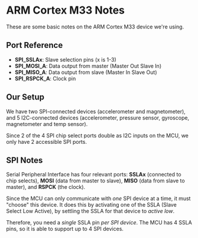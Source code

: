 # ARM Cortex M33 Notes

These are some basic notes on the ARM Cortex M33 device we're using.

## Port Reference

- **SPI_SSLAx**: Slave selection pins (x is 1-3)
- **SPI_MOSI_A**: Data output from master (Master Out Slave In)
- **SPI_MISO_A**: Data output from slave (Master In Slave Out)
- **SPI_RSPCK_A**: Clock pin

## Our Setup

We have two SPI-connected devices (accelerometer and magnetometer), and 5 I2C-connected devices (accelerometer, pressure sensor, gyroscope, magnetometer and temp sensor). 

Since 2 of the 4 SPI chip select ports double as I2C inputs on the MCU, we only have 2 accessible SPI ports. 

## SPI Notes

Serial Peripheral Interface has four relevant ports: **SSLAx** (connected to chip selects), **MOSI** (data from master to slave), **MISO** (data from slave to master), and **RSPCK** (the clock). 

Since the MCU can only communicate with *one* SPI device at a time, it must "choose" this device. It does this by activating one of the SSLA (Slave Select Low Active), by settling the SSLA for that device to *active low*.

Therefore, you need a *single* SSLA pin *per SPI device*. The MCU has 4 SSLA pins, so it is able to support up to 4 SPI devices.
